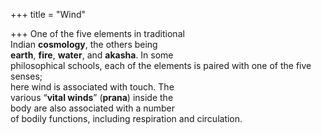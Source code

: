 +++
title = "Wind"

+++
One of the five elements in traditional  
Indian **cosmology**, the others being  
**earth**, **fire**, **water**, and **akasha**. In some  
philosophical schools, each of the elements is paired with one of the five senses;  
here wind is associated with touch. The  
various “**vital winds**” (**prana**) inside the  
body are also associated with a number  
of bodily functions, including respiration and circulation.